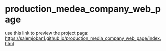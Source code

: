 # production_medea_company_web_page
use this link to preview the project paga: https://salemjoban1.github.io/production_media_company_web_page/index.html
